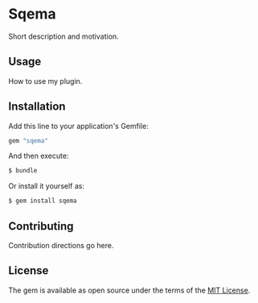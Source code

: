 # Sqema
Short description and motivation.

## Usage
How to use my plugin.

## Installation
Add this line to your application's Gemfile:

```ruby
gem "sqema"
```

And then execute:
```bash
$ bundle
```

Or install it yourself as:
```bash
$ gem install sqema
```

## Contributing
Contribution directions go here.

## License
The gem is available as open source under the terms of the [MIT License](https://opensource.org/licenses/MIT).
